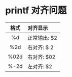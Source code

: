 # printf 对齐问题
| 格式 | 对齐显示 |
| :--: | :------- |
| %d | 正常输出: $2 |
| %2d | 右对齐: $ 2 |
| %02d | 右对齐: $02 |
| %-2d | 左对齐: $2  |
